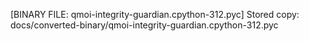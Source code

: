 [BINARY FILE: qmoi-integrity-guardian.cpython-312.pyc]
Stored copy: docs/converted-binary/qmoi-integrity-guardian.cpython-312.pyc

